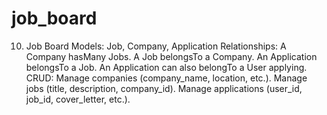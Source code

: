 # job_board

10. Job Board
Models: Job, Company, Application
Relationships:
A Company hasMany Jobs. A Job belongsTo a Company.
An Application belongsTo a Job. An Application can also belongTo a User applying.
CRUD:
Manage companies (company_name, location, etc.).
Manage jobs (title, description, company_id).
Manage applications (user_id, job_id, cover_letter, etc.).
